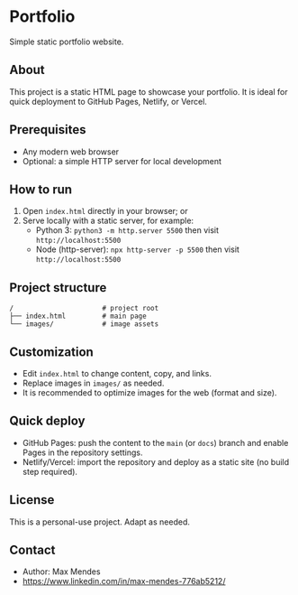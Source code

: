 # Portfolio

Simple static portfolio website.

## About
This project is a static HTML page to showcase your portfolio. It is ideal for quick deployment to GitHub Pages, Netlify, or Vercel.

## Prerequisites
- Any modern web browser
- Optional: a simple HTTP server for local development

## How to run
1. Open `index.html` directly in your browser; or
2. Serve locally with a static server, for example:
   - Python 3: `python3 -m http.server 5500` then visit `http://localhost:5500`
   - Node (http-server): `npx http-server -p 5500` then visit `http://localhost:5500`

## Project structure
```
/                      # project root
├── index.html         # main page
└── images/            # image assets
```

## Customization
- Edit `index.html` to change content, copy, and links.
- Replace images in `images/` as needed.
- It is recommended to optimize images for the web (format and size).

## Quick deploy
- GitHub Pages: push the content to the `main` (or `docs`) branch and enable Pages in the repository settings.
- Netlify/Vercel: import the repository and deploy as a static site (no build step required).

## License
This is a personal-use project. Adapt as needed.

## Contact
- Author: Max Mendes
- https://www.linkedin.com/in/max-mendes-776ab5212/
